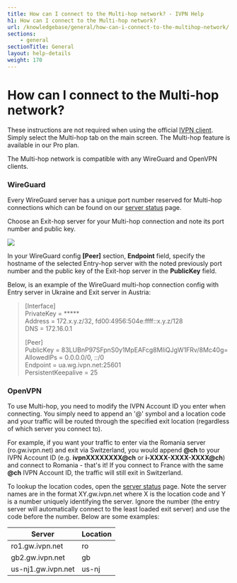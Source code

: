 ```yaml
---
title: How can I connect to the Multi-hop network? - IVPN Help
h1: How can I connect to the Multi-hop network?
url: /knowledgebase/general/how-can-i-connect-to-the-multihop-network/
sections:
    - general
sectionTitle: General
layout: help-details
weight: 170
---
```

# How can I connect to the Multi-hop network?

<div markdown="1" class="notice notice--info">
These instructions are not required when using the official <a href="/apps/">IVPN client</a>. Simply select the Multi-hop tab on the main screen. The Multi-hop feature is available in our Pro plan.
</div>

The Multi-hop network is compatible with any WireGuard and OpenVPN clients.

### WireGuard

Every WireGuard server has a unique port number reserved for Multi-hop connections which can be found on our [server status](/status/) page.

Choose an Exit-hop server for your Multi-hop connection and note its port number and public key.

![](/images-static/uploads/wireguard-multihop.jpg)

In your WireGuard config **[Peer]** section, **Endpoint** field, specify the hostname of the selected Entry-hop server with the noted previously port number and the public key of the Exit-hop server in the **PublicKey** field.

Below, is an example of the WireGuard multi-hop connection config with Entry server in Ukraine and Exit server in Austria:

>[Interface]<br>
>PrivateKey = *****<br>
>Address = 172.x.y.z/32, fd00:4956:504e:ffff::x.y.z/128<br>
>DNS = 172.16.0.1<br><p>
>[Peer]<br>
>PublicKey = 83LUBnP97SFpnS0y1MpEAFcg8MIiQJgW1FRv/8Mc40g=<br>
>AllowedIPs = 0.0.0.0/0, ::/0<br>
>Endpoint = ua.wg.ivpn.net:25601<br>
>PersistentKeepalive = 25

### OpenVPN

To use Multi-hop, you need to modify the IVPN Account ID you enter when connecting. You simply need to append an '@' symbol and a location code and your traffic will be routed through the specified exit location (regardless of which server you connect to).

For example, if you want your traffic to enter via the Romania server (ro.gw.ivpn.net) and exit via Switzerland, you would append **@ch** to your IVPN Account ID (e.g. **ivpnXXXXXXXX@ch** or **i-XXXX-XXXX-XXXX@ch**) and connect to Romania - that's it! If you connect to France with the same **@ch** IVPN Account ID,  the traffic will still exit in Switzerland.

To lookup the location codes, open the [server status](/status/) page. Note the server names are in the format XY.gw.ivpn.net where X is the location code and Y is a number uniquely identifying the server. Ignore the number (the entry server will automatically connect to the least loaded exit server) and use the code before the number. Below are some examples:

| Server | Location |
|---|---|
| ro1.gw.ivpn.net | ro |
| gb2.gw.ivpn.net | gb |
| us-nj1.gw.ivpn.net | 	us-nj |